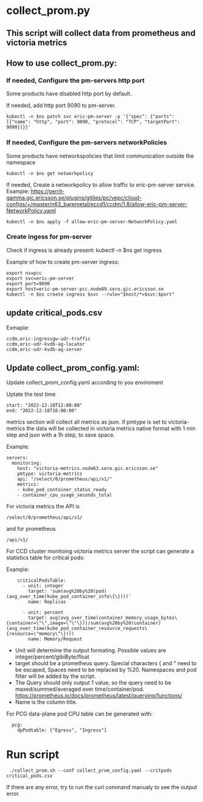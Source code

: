 # collect_prom.py
## This script will collect data from prometheus and victoria metrics
## How to use collect_prom.py:


### If needed, Configure the pm-servers http port
Some products have disabled http port by default.

If needed, add http port 9090 to pm-server.
~~~
kubectl -n $ns patch svc eric-pm-server -p '{"spec": {"ports": [{"name": "http", "port": 9090, "protocol": "TCP", "targetPort": 9090}]}}'
~~~

### If needed, Configure the pm-servers networkPolicies
Some products have networkspolicies that limit communication outside the namespace
~~~
kubectl -n $ns get networkpolicy
~~~
If needed, Create a networkpolicy to allow traffic to eric-pm-server service. Example:
https://gerrit-gamma.gic.ericsson.se/plugins/gitiles/pc/vepc/cloud-configs/+/master/n63_baremetal/eccd1/ccdm/1.8/allow-eric-pm-server-NetworkPolicy.yaml
~~~
kubectl -n $ns apply -f allow-eric-pm-server-NetworkPolicy.yaml
~~~

### Create ingess for pm-server
Check if ingress is already present:
kubectl -n $ns get ingress

Example of how to create pm-server ingress:
~~~~
export ns=pcc
export svc=eric-pm-server
export port=9090
export host=eric-pm-server-pcc.node89.sero.gic.ericsson.se
kubectl -n $ns create ingress $svc --rule="$host/*=$svc:$port"
~~~~



## update  critical_pods.csv 

Exmaple:
~~~
ccdm,eric-ingressgw-udr-traffic
ccdm,eric-udr-kvdb-ag-locator
ccdm,eric-udr-kvdb-ag-server
~~~

## Update  collect_prom_config.yaml:

Update  collect_prom_config.yaml according to you enviroment

Uptate the test time
~~~
start: "2022-12-18T12:00:00"
end: "2022-12-18T16:00:00"

~~~

metrics section will collect all metrics as json. 
if pmtype is set to victoria-metrics the data will be collected in victoria metrics native format with 1 min step and json with a 1h step, to save space.

Example:
~~~
servers:
  monitoring:
    host: "victoria-metrics.node63.sero.gic.ericsson.se"
    pmtype: victoria-metrics
    api: "/select/0/prometheus/api/v1/"
    metrics:
    - kube_pod_container_status_ready
    - container_cpu_usage_seconds_total
~~~

For victoria metrics the API is 
~~~
/select/0/prometheus/api/v1/
~~~

and for prometheus
~~~
/api/v1/
~~~


For CCD cluster monitoing victoria metrics server the script can generate a statistics table for critical pods:

Example:
~~~
    criticalPodsTable:
      - unit: integer
        target: 'sum(avg%20by%20(pod)(avg_over_time(kube_pod_container_info\{\})))'
        name: Replicas

      - unit: percent
        target: avg(avg_over_time(container_memory_usage_bytes\{container=\"\",image=\"\"\}))/sum(avg%20by%20(container)(avg_over_time(kube_pod_container_resource_requests\{resource=\"memory\"\})))
        name: Memory/Request
~~~
* Unit will determine the output formating. Possible values are integer/percent/gibiByte/float
* target should be a prometheus query. Special characters { and " need to be escaped, Spaces need to be replaced by %20. Namespaces and pod filter will be added by the script.
* The Query should only output 1 value, so the query need to be maxed/summed/averaged over time/container/pod.
https://prometheus.io/docs/prometheus/latest/querying/functions/
* Name is the column title.


For PCG data-plane pod CPU table can be generated with:

~~~
  pcg:
    dpPodtable: ["Egress", "Ingress"]
~~~

#  Run script

~~~
 ./collect_prom.sh --conf collect_prom_config.yaml --critpods  critical_pods.csv
~~~

If there are any error, try to run the curl command manualy to see the output error.


